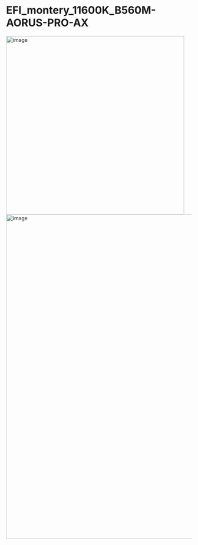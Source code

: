 # EFI_montery_11600K_B560M-AORUS-PRO-AX

<img width="483" alt="image" src="https://user-images.githubusercontent.com/62681833/182176107-8847aa77-b057-4dd6-8cc3-16bdc6e82b2f.png">

<img width="879" alt="image" src="https://user-images.githubusercontent.com/62681833/182175855-241936c8-4f34-4c53-8fb2-e7cbae836a41.png">
